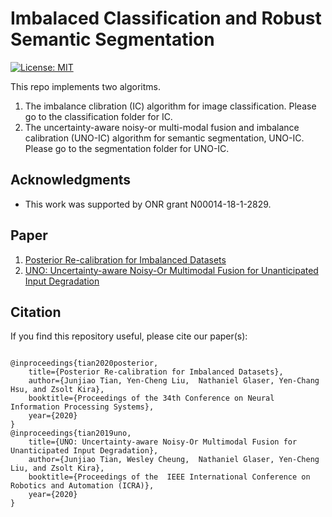# Imbalaced Classification and Robust Semantic Segmentation 

[![License: MIT](https://img.shields.io/badge/License-MIT-yellow.svg)](https://opensource.org/licenses/MIT) 

This repo implements two algoritms.
1. The imbalance clibration (IC) algorithm for image classification. Please go to the classification folder for IC. 
2. The uncertainty-aware noisy-or multi-modal fusion and imbalance calibration (UNO-IC) algorithm for semantic segmentation, UNO-IC. Please go to the segmentation folder for UNO-IC.



## Acknowledgments
- This work was supported by ONR grant N00014-18-1-2829.

## Paper
1. [Posterior Re-calibration for Imbalanced Datasets](https://arxiv.org/abs/2010.11820)
2. [UNO: Uncertainty-aware Noisy-Or Multimodal Fusion for Unanticipated Input Degradation](https://arxiv.org/abs/1911.05611)

## Citation
If you find this repository useful, please cite our paper(s):

```

@inproceedings{tian2020posterior,
    title={Posterior Re-calibration for Imbalanced Datasets},
    author={Junjiao Tian, Yen-Cheng Liu,  Nathaniel Glaser, Yen-Chang Hsu, and Zsolt Kira},
    booktitle={Proceedings of the 34th Conference on Neural Information Processing Systems},
    year={2020}
}
@inproceedings{tian2019uno,
    title={UNO: Uncertainty-aware Noisy-Or Multimodal Fusion for Unanticipated Input Degradation},
    author={Junjiao Tian, Wesley Cheung,  Nathaniel Glaser, Yen-Cheng Liu, and Zsolt Kira},
    booktitle={Proceedings of the  IEEE International Conference on Robotics and Automation (ICRA)},
    year={2020}
}
```
